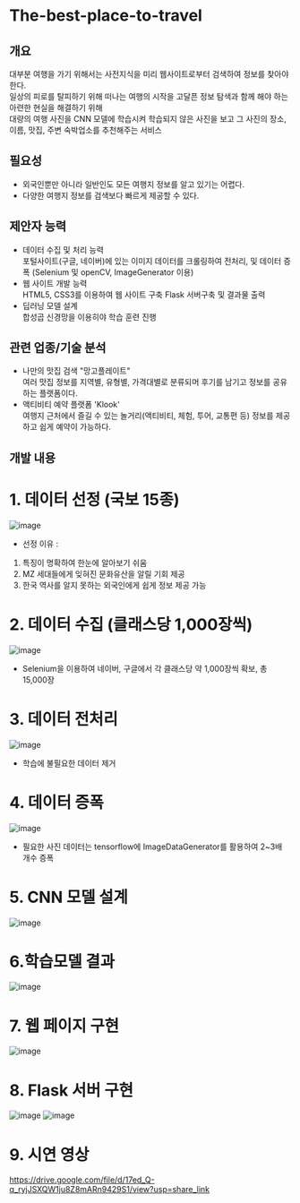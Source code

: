 # The-best-place-to-travel

## 개요
대부분 여행을 가기 위해서는 사전지식을 미리 웹사이트로부터 검색하여 정보를 찾아야 한다.<br/>
일상의 피로를 탈피하기 위해 떠나는 여행의 시작을 고달픈 정보 탐색과 함께 해야 하는 아련한 현실을 해결하기 위해<br/>
대량의 여행 사진을 CNN 모델에 학습시켜 학습되지 않은 사진을 보고 그 사진의 장소, 이름, 맛집, 주변 숙박업소를 추천해주는 서비스<br/>

## 필요성
* 외국인뿐만 아니라 일반인도 모든 여행지 정보를 알고 있기는 어렵다.
* 다양한 여행지 정보를 검색보다 빠르게 제공할 수 있다.

## 제안자 능력
* 데이터 수집 및 처리 능력 <br/>
 포털사이트(구글, 네이버)에 있는 이미지 데이터를 크롤링하여 전처리, 및 데이터 증폭 (Selenium 및 openCV, ImageGenerator 이용)
* 웹 사이트 개발 능력<br/>
 HTML5, CSS3를 이용하여 웹 사이트 구축
 Flask 서버구축 및 결과물 출력<br/>
* 딥러닝 모델 설계<br/>
 합성곱 신경망을 이용히야 학습 훈련 진행

 ## 관련 업종/기술 분석
 * 나만의 맛집 검색 "망고플레이트"<br/>
 여러 맛집 정보를 지역별, 유형별, 가격대별로 분류되머 후기를 남기고 정보를 공유하는 플랫폼이다.
 * 액티비티 예약 플랫폼 'Klook'<br/>
 여행지 근처에서 즐길 수 있는 놀거리(액티비티, 체험, 투어, 교통편 등) 정보를 제공하고 쉽게 예약이 가능하다.

 ## 개발 내용

# 1. 데이터 선정 (국보 15종)
![image](https://user-images.githubusercontent.com/110643793/208844455-3abbaaa6-f62f-480c-8148-3d8d4a2771c9.png)
* 선정 이유 : 
 1. 특징이 명확하여 한눈에 알아보기 쉬움
 2. MZ 세대들에게 잊혀진 문화유산을 알릴 기회 제공
 3. 한국 역사를 알지 못하는 외국인에게 쉽게 정보 제공 가능
# 2. 데이터 수집 (클래스당 1,000장씩)
![image](https://user-images.githubusercontent.com/110643793/208847699-69bb01ea-a713-4739-b05d-9158a712bccc.png)
* Selenium을 이용하여 네이버, 구글에서 각 클래스당 약 1,000장씩 확보, 총 15,000장
# 3. 데이터 전처리
![image](https://user-images.githubusercontent.com/110643793/208847805-7fe1c0d6-8f29-480b-8039-0b5545b4cbcc.png)
* 학습에 불필요한 데이터 제거
# 4. 데이터 증폭
![image](https://user-images.githubusercontent.com/110643793/208847984-02ea6a22-ec38-4b63-98e6-416ee7c3de36.png)
* 필요한 사진 데이터는 tensorflow에 ImageDataGenerator를 활용하여 2~3배 개수 증폭
# 5. CNN 모델 설계
![image](https://user-images.githubusercontent.com/110643793/208848683-0e091e68-0134-43e6-b3b5-e66469ecff76.png)
# 6.학습모델 결과
![image](https://user-images.githubusercontent.com/110643793/208848751-1d961906-d0d5-487d-b600-671f083bd9c5.png)
# 7. 웹 페이지 구현
![image](https://user-images.githubusercontent.com/110643793/208848877-435bf247-125f-4200-b0b1-ed8bdd4df5e1.png)
# 8. Flask 서버 구현
![image](https://user-images.githubusercontent.com/110643793/208849050-0be20505-625b-4875-bfb7-a596861b6f9b.png)
![image](https://user-images.githubusercontent.com/110643793/208849285-0b0ca3c0-1865-42c4-997c-f4759d13e5bf.png)
# 9. 시연 영상
https://drive.google.com/file/d/17ed_Q-q_ryjJSXQW1ju8Z8mARn9429S1/view?usp=share_link
